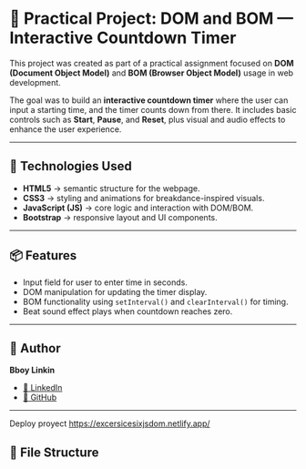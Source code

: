 # 🧪 Practical Project: DOM and BOM — Interactive Countdown Timer

This project was created as part of a practical assignment focused on **DOM (Document Object Model)** and **BOM (Browser Object Model)** usage in web development.

The goal was to build an **interactive countdown timer** where the user can input a starting time, and the timer counts down from there. It includes basic controls such as **Start**, **Pause**, and **Reset**, plus visual and audio effects to enhance the user experience.

---

## 🚀 Technologies Used

- **HTML5** → semantic structure for the webpage.
- **CSS3** → styling and animations for breakdance-inspired visuals.
- **JavaScript (JS)** → core logic and interaction with DOM/BOM.
- **Bootstrap** → responsive layout and UI components.

---

## 📦 Features

- Input field for user to enter time in seconds.
- DOM manipulation for updating the timer display.
- BOM functionality using `setInterval()` and `clearInterval()` for timing.
- Beat sound effect plays when countdown reaches zero.
---

## 🔗 Author

**Bboy Linkin**  
- [💼 LinkedIn]([https://www.linkedin.com/in/YOUR_LINKEDIN_HERE](https://www.linkedin.com/in/pablo-german-jimenez-0b706a200/))  
- [🐙 GitHub]([https://github.com/YOUR_GITHUB_HERE](https://github.com/Pablo-German-Jimenez))

---

Deploy proyect https://excersicesixjsdom.netlify.app/

## 📁 File Structure

